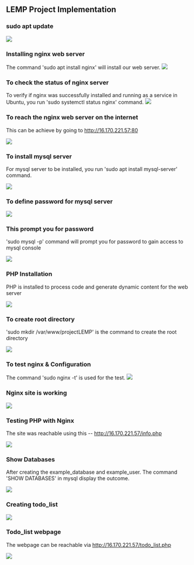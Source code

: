 ## LEMP Project Implementation

### sudo apt update

![](./img/1.%20sudo%20apt%20update.png)

### Installing nginx web server
The command 'sudo apt install nginx' will install our web server.
![](./img/2.%20apt%20install%20nginx.png)

### To check the status of nginx server
To verify if nginx was successfully installed and running as a service in Ubuntu, you run 'sudo systemctl status nginx' command.
![](./img/3.%20systemctl%20status%20nginx.png)

### To reach the nginx web server on the internet
This can be achieve by going to  http://16.170.221.57:80

![](./img/4.%20nginx%20webserver.png)

### To install mysql server
For mysql server to be installed, you run 'sudo apt install mysql-server' command.

![](./img/5.%20install%20mysql-server.png)

### To define password for mysql server

![](./img/6.%20to%20define%20password.png)

### This prompt you for password
'sudo mysql -p' command will prompt you for password to gain access to mysql console

![](./img/7.%20mysql%20-p.png)

### PHP Installation
PHP is installed to process code and generate dynamic content for the web server

![](./img/8.%20php%20component%20install.png)

### To create root directory
'sudo mkdir /var/www/projectLEMP' is the command to create the root directory

![](./img/9.%20root%20web%20directory.png)

### To test nginx & Configuration
The command 'sudo nginx -t' is used for the test.
![](./img/10.%20nginx%20config%20test.png)

### Nginx site is working

![](./img/11.%20nginx%20website.png)

### Testing PHP with Nginx
The site was reachable using this -- http://16.170.221.57/info.php

![](./img/12.%20Testing%20php%20with%20Nginx.png)

### Show Databases
After creating the example_database and example_user. The command 'SHOW DATABASES' in mysql display the outcome.

![](./img/13.%20show%20databases.png)

### Creating todo_list

![](./img/14.%20todo_list.png)

### Todo_list webpage
The webpage can be reachable via http://16.170.221.57/todo_list.php 

![](./img/15.%20todo_list%20webpage.png)

